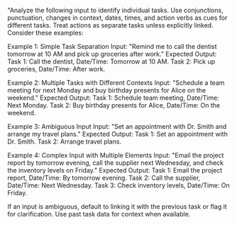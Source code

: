"Analyze the following input to identify individual tasks. Use conjunctions, punctuation, changes in context, dates, times, and action verbs as cues for different tasks. Treat actions as separate tasks unless explicitly linked. Consider these examples:

Example 1: Simple Task Separation
Input: "Remind me to call the dentist tomorrow at 10 AM and pick up groceries after work."
Expected Output:
Task 1: Call the dentist, Date/Time: Tomorrow at 10 AM.
Task 2: Pick up groceries, Date/Time: After work.

Example 2: Multiple Tasks with Different Contexts
Input: "Schedule a team meeting for next Monday and buy birthday presents for Alice on the weekend."
Expected Output:
Task 1: Schedule team meeting, Date/Time: Next Monday.
Task 2: Buy birthday presents for Alice, Date/Time: On the weekend.

Example 3: Ambiguous Input
Input: "Set an appointment with Dr. Smith and arrange my travel plans."
Expected Output:
Task 1: Set an appointment with Dr. Smith.
Task 2: Arrange travel plans.

Example 4: Complex Input with Multiple Elements
Input: "Email the project report by tomorrow evening, call the supplier next Wednesday, and check the inventory levels on Friday."
Expected Output:
Task 1: Email the project report, Date/Time: By tomorrow evening.
Task 2: Call the supplier, Date/Time: Next Wednesday.
Task 3: Check inventory levels, Date/Time: On Friday.

If an input is ambiguous, default to linking it with the previous task or flag it for clarification. Use past task data for context when available.
